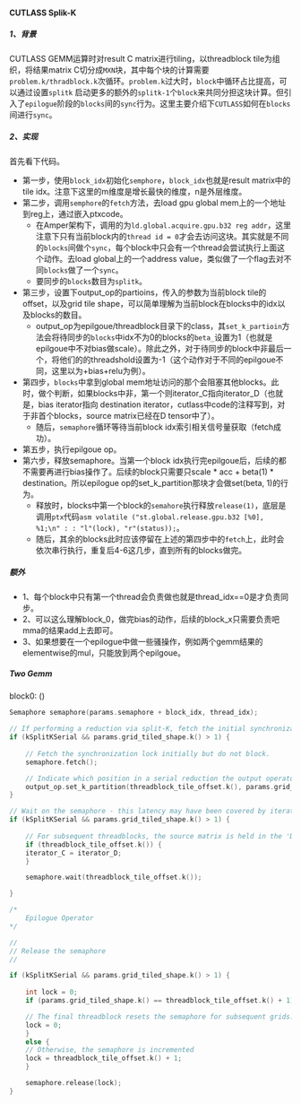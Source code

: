 #### CUTLASS Splik-K
##### 1、背景
CUTLASS GEMM运算时对result C matrix进行tiling，以threadblock tile为组织，将结果matrix C切分成`MXN`块，其中每个块的计算需要`problem.k/thradblock.k`次循环。`problem.k`过大时，`block`中循环占比提高，可以通过设置`splitk` 启动更多的额外的`splitk-1`个`block`来共同分担这块计算。但引入了`epilogue`阶段的`blocks`间的`sync`行为。这里主要介绍下`CUTLASS`如何在`blocks`间进行`sync`。
##### 2、实现

首先看下代码。

- 第一步，使用`block_idx`初始化`semphore`，`block_idx`也就是result matrix中的tile idx。注意下这里的m维度是增长最快的维度，n是外层维度。
- 第二步，调用`semphore`的`fetch`方法，去load gpu global mem上的一个地址到reg上，通过嵌入ptxcode。
  - 在Amper架构下，调用的为`ld.global.acquire.gpu.b32 reg addr`，这里注意下只有当前block内的`thread id = 0`才会去访问这块。其实就是不同的`blocks`间做个`sync`，每个block中只会有一个thread会尝试执行上面这个动作。去load global上的一个address value，类似做了一个flag去对不同`blocks`做了一个`sync`。
  - 要同步的`blocks`数目为`splitk`。
- 第三步，设置下output_op的partioins，传入的参数为当前block tile的offset，以及grid tile shape，可以简单理解为当前block在blocks中的idx以及blocks的数目。
  - output_op为epilgoue/threadblock目录下的class，其`set_k_partioin`方法会将待同步的`blocks`中idx不为0的blocks的`beta_`设置为1（也就是epilgoue中不对bias做scale）。除此之外，对于待同步的block中非最后一个，将他们的的threadshold设置为-1（这个动作对于不同的epilgoue不同，这里以为+bias+relu为例）。
- 第四步，`blocks`中拿到global mem地址访问的那个会阻塞其他blocks。此时，做个判断，如果blocks中非，第一个则iterator_C指向iterator_D（也就是，bias iterator指向 destination iterator，cutlass中code的注释写到，对于非首个blocks，source matrix已经在D tensor中了）。
  - 随后，`semaphore`循环等待当前block idx索引相关信号量获取（fetch成功）。
- 第五步，执行epilgoue op。
- 第六步，释放semaphore。当第一个block idx执行完epilgoue后，后续的都不需要再进行bias操作了。后续的block只需要只scale * acc + beta(1) * destination。所以epilogue op的set_k_partition那块才会做set(beta, 1)的行为。
  - 释放时，blocks中第一个block的`semahore`执行释放`release(1)`，底层是调用`ptx`代码`asm volatile ("st.global.release.gpu.b32 [%0], %1;\n" : : "l"(lock), "r"(status));`。
  - 随后，其余的blocks此时应该停留在上述的第四步中的`fetch`上，此时会依次串行执行，重复后4-6这几步，直到所有的blocks做完。

##### 额外
- 1、每个block中只有第一个thread会负责做也就是thread_idx==0是才负责同步。
- 2、可以这么理解block_0，做完bias的动作，后续的block_x只需要负责吧mma的结果add上去即可。
- 3、如果想要在一个epilogue中做一些骚操作，例如两个gemm结果的elementwise的mul，只能放到两个epilgoue。

##### Two Gemm

block0: ()

```cpp
Semaphore semaphore(params.semaphore + block_idx, thread_idx);

// If performing a reduction via split-K, fetch the initial synchronization
if (kSplitKSerial && params.grid_tiled_shape.k() > 1) {
    
    // Fetch the synchronization lock initially but do not block.
    semaphore.fetch();

    // Indicate which position in a serial reduction the output operator is currently updating
    output_op.set_k_partition(threadblock_tile_offset.k(), params.grid_tiled_shape.k());
}

// Wait on the semaphore - this latency may have been covered by iterator construction
if (kSplitKSerial && params.grid_tiled_shape.k() > 1) {
    
    // For subsequent threadblocks, the source matrix is held in the 'D' tensor.
    if (threadblock_tile_offset.k()) {
    iterator_C = iterator_D;
    }

    semaphore.wait(threadblock_tile_offset.k());

}

/*
    Epilogue Operator
*/

//
// Release the semaphore
//

if (kSplitKSerial && params.grid_tiled_shape.k() > 1) {
    
    int lock = 0;
    if (params.grid_tiled_shape.k() == threadblock_tile_offset.k() + 1) {

    // The final threadblock resets the semaphore for subsequent grids.
    lock = 0;
    }
    else {
    // Otherwise, the semaphore is incremented
    lock = threadblock_tile_offset.k() + 1;
    }

    semaphore.release(lock);
}

```


